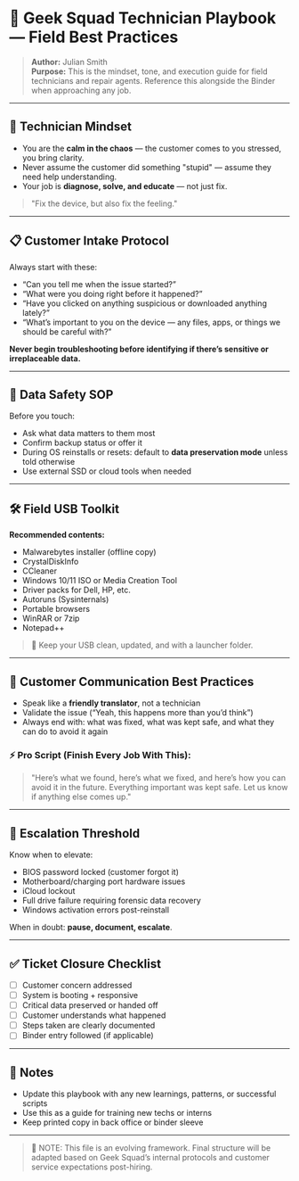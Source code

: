 # 📘 Geek Squad Technician Playbook — Field Best Practices

> **Author:** Julian Smith   
> **Purpose:** This is the mindset, tone, and execution guide for field technicians and repair agents. Reference this alongside the Binder when approaching any job.

---

## 🧠 Technician Mindset

- You are the **calm in the chaos** — the customer comes to you stressed, you bring clarity.
- Never assume the customer did something "stupid" — assume they need help understanding.
- Your job is **diagnose, solve, and educate** — not just fix.

> "Fix the device, but also fix the feeling."

---

## 📋 Customer Intake Protocol

Always start with these:
- “Can you tell me when the issue started?”
- “What were you doing right before it happened?”
- “Have you clicked on anything suspicious or downloaded anything lately?”
- “What’s important to you on the device — any files, apps, or things we should be careful with?”

**Never begin troubleshooting before identifying if there’s sensitive or irreplaceable data.**

---

## 🔐 Data Safety SOP

Before you touch:
- Ask what data matters to them most
- Confirm backup status or offer it
- During OS reinstalls or resets: default to **data preservation mode** unless told otherwise
- Use external SSD or cloud tools when needed

---

## 🛠️ Field USB Toolkit

**Recommended contents:**
- Malwarebytes installer (offline copy)
- CrystalDiskInfo
- CCleaner
- Windows 10/11 ISO or Media Creation Tool
- Driver packs for Dell, HP, etc.
- Autoruns (Sysinternals)
- Portable browsers
- WinRAR or 7zip
- Notepad++

> 🧠 Keep your USB clean, updated, and with a launcher folder.

---

## 💬 Customer Communication Best Practices

- Speak like a **friendly translator**, not a technician
- Validate the issue (“Yeah, this happens more than you’d think”)
- Always end with: what was fixed, what was kept safe, and what they can do to avoid it again

### ⚡ Pro Script (Finish Every Job With This):
> "Here’s what we found, here’s what we fixed, and here’s how you can avoid it in the future. Everything important was kept safe. Let us know if anything else comes up."

---

## 🚩 Escalation Threshold

Know when to elevate:
- BIOS password locked (customer forgot it)
- Motherboard/charging port hardware issues
- iCloud lockout
- Full drive failure requiring forensic data recovery
- Windows activation errors post-reinstall

When in doubt: **pause, document, escalate**.

---

## ✅ Ticket Closure Checklist
- [ ] Customer concern addressed
- [ ] System is booting + responsive
- [ ] Critical data preserved or handed off
- [ ] Customer understands what happened
- [ ] Steps taken are clearly documented
- [ ] Binder entry followed (if applicable)

---

## 📎 Notes
- Update this playbook with any new learnings, patterns, or successful scripts
- Use this as a guide for training new techs or interns
- Keep printed copy in back office or binder sleeve

---
> 🧪 NOTE: This file is an evolving framework. Final structure will be adapted based on Geek Squad’s internal protocols and customer service expectations post-hiring.
